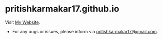 # pritishkarmakar17.github.io
Visit [My Website](https://pritishkarmakar17.github.io./).

- For any bugs or issues, please inform via [pritishkarmakar17@gmail.com](mailto:pritishkarmakar17@gmail.com).
